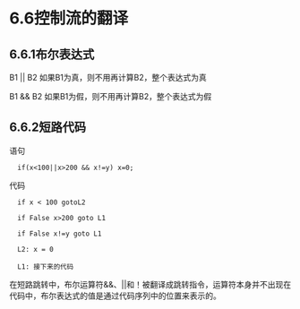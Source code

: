 # 6.6控制流的翻译
## 6.6.1布尔表达式
  B1 || B2 如果B1为真，则不用再计算B2，整个表达式为真
  
  B1 && B2 如果B1为假，则不用再计算B2，整个表达式为假

## 6.6.2短路代码
  语句
  
      if(x<100||x>200 && x!=y) x=0;
  代码
  
      if x < 100 gotoL2
      
      if False x>200 goto L1
      
      if False x!=y goto L1
     
      L2: x = 0
 
      L1: 接下来的代码
  
  在短路跳转中，布尔运算符&&、||和！被翻译成跳转指令，运算符本身并不出现在代码中，布尔表达式的值是通过代码序列中的位置来表示的。

